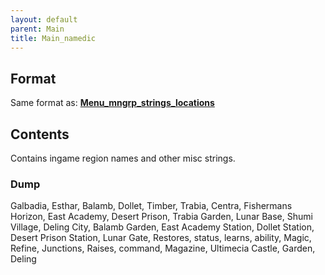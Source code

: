 ```yaml
---
layout: default
parent: Main
title: Main_namedic
---
```


## Format

Same format as: **[Menu\_mngrp\_strings\_locations](http://wiki.ffrtt.ru/index.php/FF8/Menu_mngrp_strings_locations)**

## Contents

Contains ingame region names and other misc strings.

### Dump

Galbadia, Esthar, Balamb, Dollet, Timber, Trabia, Centra, Fishermans Horizon, East Academy, Desert Prison, Trabia Garden, Lunar Base, Shumi Village, Deling City, Balamb Garden, East Academy Station, Dollet Station, Desert Prison Station, Lunar Gate, Restores, status, learns, ability, Magic, Refine, Junctions, Raises, command, Magazine, Ultimecia Castle, Garden, Deling
